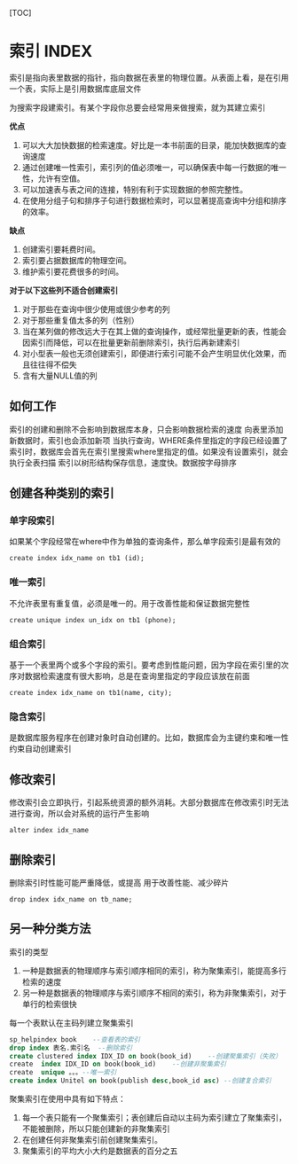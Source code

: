 [TOC]

# 索引 INDEX
索引是指向表里数据的指针，指向数据在表里的物理位置。从表面上看，是在引用一个表，实际上是引用数据库底层文件

为搜索字段建索引。有某个字段你总要会经常用来做搜索，就为其建立索引

**优点**
1. 可以大大加快数据的检索速度。好比是一本书前面的目录，能加快数据库的查询速度
2. 通过创建唯一性索引，索引列的值必须唯一，可以确保表中每一行数据的唯一性，允许有空值。
3. 可以加速表与表之间的连接，特别有利于实现数据的参照完整性。
4. 在使用分组子句和排序子句进行数据检索时，可以显著提高查询中分组和排序的效率。

**缺点**
1. 创建索引要耗费时间。
2. 索引要占据数据库的物理空间。
3. 维护索引要花费很多的时间。 

**对于以下这些列不适合创建索引**
1. 对于那些在查询中很少使用或很少参考的列
2. 对于那些重复值太多的列（性别）
3. 当在某列做的修改远大于在其上做的查询操作，或经常批量更新的表，性能会因索引而降低，可以在批量更新前删除索引，执行后再新建索引
4. 对小型表一般也无须创建索引，即便进行索引可能不会产生明显优化效果，而且往往得不偿失
5. 含有大量NULL值的列 

## 如何工作
索引的创建和删除不会影响到数据库本身，只会影响数据检索的速度
向表里添加新数据时，索引也会添加新项
当执行查询，WHERE条件里指定的字段已经设置了索引时，数据库会首先在索引里搜索where里指定的值。如果没有设置索引，就会执行全表扫描
索引以树形结构保存信息，速度快。数据按字母排序

## 创建各种类别的索引
### 单字段索引
如果某个字段经常在where中作为单独的查询条件，那么单字段索引是最有效的

```
create index idx_name on tb1 (id);
```

### 唯一索引
不允许表里有重复值，必须是唯一的。用于改善性能和保证数据完整性

```
create unique index un_idx on tb1 (phone);
```

### 组合索引
基于一个表里两个或多个字段的索引。要考虑到性能问题，因为字段在索引里的次序对数据检索速度有很大影响，总是在查询里指定的字段应该放在前面

```
create index idx_name on tb1(name, city);
```

### 隐含索引
是数据库服务程序在创建对象时自动创建的。比如，数据库会为主键约束和唯一性约束自动创建索引

## 修改索引
修改索引会立即执行，引起系统资源的额外消耗。大部分数据库在修改索引时无法进行查询，所以会对系统的运行产生影响

```
alter index idx_name
```

## 删除索引
删除索引时性能可能严重降低，或提高
用于改善性能、减少碎片

```
drop index idx_name on tb_name;
```

## 另一种分类方法

索引的类型   
1. 一种是数据表的物理顺序与索引顺序相同的索引，称为聚集索引，能提高多行检索的速度
2. 另一种是数据表的物理顺序与索引顺序不相同的索引，称为非聚集索引，对于单行的检索很快

每一个表默认在主码列建立聚集索引

```sql
sp_helpindex book    --查看表的索引
drop index 表名.索引名  --删除索引
create clustered index IDX_ID on book(book_id)    --创建聚集索引（失败）
create  index IDX_ID on book(book_id)    --创建非聚集索引
create  unique 。。。--唯一索引
create index Unitel on book(publish desc,book_id asc) --创建复合索引
```

聚集索引在使用中具有如下特点：
1. 每一个表只能有一个聚集索引；表创建后自动以主码为索引建立了聚集索引，不能被删除，所以只能创建新的非聚集索引
2. 在创建任何非聚集索引前创建聚集索引。
3. 聚集索引的平均大小大约是数据表的百分之五
 
                      